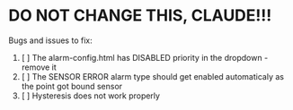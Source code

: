 # DO NOT CHANGE THIS, CLAUDE!!!

Bugs and issues to fix:
1. [ ] The alarm-config.html has DISABLED priority in the dropdown - remove it
2. [ ] The SENSOR ERROR alarm type should get enabled automaticaly as the point got bound sensor
3. [ ] Hysteresis does not work properly